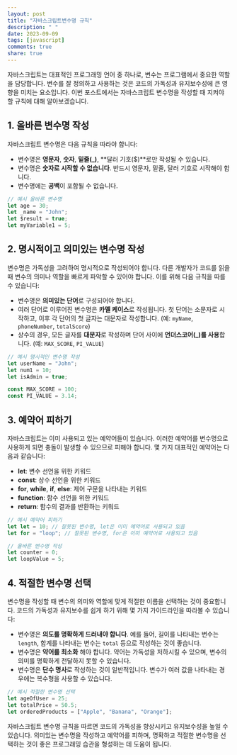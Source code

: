 ```yaml
---
layout: post
title: "자바스크립트변수명 규칙"
description: " "
date: 2023-09-09
tags: [javascript]
comments: true
share: true
---
```


자바스크립트는 대표적인 프로그래밍 언어 중 하나로, 변수는 프로그램에서 중요한 역할을 담당합니다. 변수를 잘 정의하고 사용하는 것은 코드의 가독성과 유지보수성에 큰 영향을 미치는 요소입니다. 이번 포스트에서는 자바스크립트 변수명을 작성할 때 지켜야 할 규칙에 대해 알아보겠습니다.

## 1. 올바른 변수명 작성

자바스크립트 변수명은 다음 규칙을 따라야 합니다:

- 변수명은 **영문자**, **숫자**, **밑줄(_)**, **달러 기호($)**로만 작성될 수 있습니다.
- 변수명은 **숫자로 시작할 수 없습니다**. 반드시 영문자, 밑줄, 달러 기호로 시작해야 합니다.
- 변수명에는 **공백**이 포함될 수 없습니다.

```javascript
// 예시 올바른 변수명
let age = 30;
let _name = "John";
let $result = true;
let myVariable1 = 5;
```

## 2. 명시적이고 의미있는 변수명 작성

변수명은 가독성을 고려하여 명시적으로 작성되어야 합니다. 다른 개발자가 코드를 읽을 때 변수의 의미나 역할을 빠르게 파악할 수 있어야 합니다. 이를 위해 다음 규칙을 따를 수 있습니다:

- 변수명은 **의미있는 단어**로 구성되어야 합니다.
- 여러 단어로 이루어진 변수명은 **카멜 케이스**로 작성됩니다. 첫 단어는 소문자로 시작하고, 이후 각 단어의 첫 글자는 대문자로 작성합니다. (예: `myName`, `phoneNumber`, `totalScore`)
- 상수의 경우, 모든 글자를 **대문자**로 작성하며 단어 사이에 **언더스코어(_)를 사용**합니다. (예: `MAX_SCORE`, `PI_VALUE`)

```javascript
// 예시 명시적인 변수명 작성
let userName = "John";
let num1 = 10;
let isAdmin = true;

const MAX_SCORE = 100;
const PI_VALUE = 3.14;
```

## 3. 예약어 피하기

자바스크립트는 이미 사용되고 있는 예약어들이 있습니다. 이러한 예약어를 변수명으로 사용하게 되면 충돌이 발생할 수 있으므로 피해야 합니다. 몇 가지 대표적인 예약어는 다음과 같습니다:

- **let**: 변수 선언을 위한 키워드
- **const**: 상수 선언을 위한 키워드
- **for**, **while**, **if**, **else**: 제어 구문을 나타내는 키워드
- **function**: 함수 선언을 위한 키워드
- **return**: 함수의 결과를 반환하는 키워드

```javascript
// 예시 예약어 피하기
let let = 10; // 잘못된 변수명, let은 이미 예약어로 사용되고 있음
let for = "loop"; // 잘못된 변수명, for은 이미 예약어로 사용되고 있음

// 올바른 변수명 작성
let counter = 0;
let loopValue = 5;
```

## 4. 적절한 변수명 선택

변수명을 작성할 때 변수의 의미와 역할에 맞게 적절한 이름을 선택하는 것이 중요합니다. 코드의 가독성과 유지보수를 쉽게 하기 위해 몇 가지 가이드라인을 따라볼 수 있습니다:

- 변수명은 **의도를 명확하게 드러내야 합니다**. 예를 들어, 길이를 나타내는 변수는 `length`, 합계를 나타내는 변수는 `total` 등으로 작성하는 것이 좋습니다.
- 변수명은 **약어를 최소화** 해야 합니다. 약어는 가독성을 저하시킬 수 있으며, 변수의 의미를 명확하게 전달하지 못할 수 있습니다.
- 변수명은 **단수 명사**로 작성하는 것이 일반적입니다. 변수가 여러 값을 나타내는 경우에는 복수형을 사용할 수 있습니다.

```javascript
// 예시 적절한 변수명 선택
let ageOfUser = 25;
let totalPrice = 50.5;
let orderedProducts = ["Apple", "Banana", "Orange"];
```

자바스크립트 변수명 규칙을 따르면 코드의 가독성을 향상시키고 유지보수성을 높일 수 있습니다. 의미있는 변수명을 작성하고 예약어를 피하며, 명확하고 적절한 변수명을 선택하는 것이 좋은 프로그래밍 습관을 형성하는 데 도움이 됩니다.